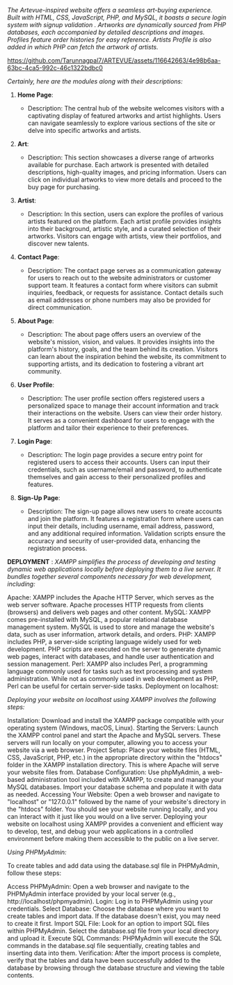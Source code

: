 *The Artevue-inspired website offers a seamless art-buying experience. Built with HTML, CSS, JavaScript, PHP, and MySQL, it boasts a secure login system with signup validation . 
Artworks are dynamically sourced from PHP databases, each accompanied by detailed descriptions and images. Profiles feature
 order histories for easy reference.
Artists Profile is also added in which PHP can fetch the artwork of artists.*


https://github.com/Tarunnagpal7/ARTEVUE/assets/116642663/4e98b6aa-63bc-4ca5-992c-46c1322bdbc0


*Certainly, here are the modules along with their descriptions:*

1. **Home Page**:
   - Description: The central hub of the website welcomes visitors with a captivating display of featured artworks and artist highlights. Users can navigate seamlessly to explore various sections of the site or delve into specific artworks and artists.

2. **Art**:
   - Description: This section showcases a diverse range of artworks available for purchase. Each artwork is presented with detailed descriptions, high-quality images, and pricing information. Users can click on individual artworks to view more details and proceed to the buy page for purchasing.

3. **Artist**:
   - Description: In this section, users can explore the profiles of various artists featured on the platform. Each artist profile provides insights into their background, artistic style, and a curated selection of their artworks. Visitors can engage with artists, view their portfolios, and discover new talents.

4. **Contact Page**:
   - Description: The contact page serves as a communication gateway for users to reach out to the website administrators or customer support team. It features a contact form where visitors can submit inquiries, feedback, or requests for assistance. Contact details such as email addresses or phone numbers may also be provided for direct communication.

5. **About Page**:
   - Description: The about page offers users an overview of the website's mission, vision, and values. It provides insights into the platform's history, goals, and the team behind its creation. Visitors can learn about the inspiration behind the website, its commitment to supporting artists, and its dedication to fostering a vibrant art community.

6. **User Profile**:
   - Description: The user profile section offers registered users a personalized space to manage their account information and track their interactions on the website. Users can view their order history. It serves as a convenient dashboard for users to engage with the platform and tailor their experience to their preferences.

7. **Login Page**:
   - Description: The login page provides a secure entry point for registered users to access their accounts. Users can input their credentials, such as username/email and password, to authenticate themselves and gain access to their personalized profiles and features.

8. **Sign-Up Page**:
   - Description: The sign-up page allows new users to create accounts and join the platform. It features a registration form where users can input their details, including username, email address, password, and any additional required information. Validation scripts ensure the accuracy and security of user-provided data, enhancing the registration process.

**DEPLOYMENT** :
   *XAMPP simplifies the process of developing and testing dynamic web applications locally before deploying them to a live server. It bundles together several components necessary for web development, including:*

Apache: XAMPP includes the Apache HTTP Server, which serves as the web server software. Apache processes HTTP requests from clients (browsers) and delivers web pages and other content.
MySQL: XAMPP comes pre-installed with MySQL, a popular relational database management system. MySQL is used to store and manage the website's data, such as user information, artwork details, and orders.
PHP: XAMPP includes PHP, a server-side scripting language widely used for web development. PHP scripts are executed on the server to generate dynamic web pages, interact with databases, and handle user authentication and session management.
Perl: XAMPP also includes Perl, a programming language commonly used for tasks such as text processing and system administration. While not as commonly used in web development as PHP, Perl can be useful for certain server-side tasks.
Deployment on localhost:


*Deploying your website on localhost using XAMPP involves the following steps:*

Installation: Download and install the XAMPP package compatible with your operating system (Windows, macOS, Linux).
Starting the Servers: Launch the XAMPP control panel and start the Apache and MySQL servers. These servers will run locally on your computer, allowing you to access your website via a web browser.
Project Setup: Place your website files (HTML, CSS, JavaScript, PHP, etc.) in the appropriate directory within the "htdocs" folder in the XAMPP installation directory. This is where Apache will serve your website files from.
Database Configuration: Use phpMyAdmin, a web-based administration tool included with XAMPP, to create and manage your MySQL databases. Import your database schema and populate it with data as needed.
Accessing Your Website: Open a web browser and navigate to "localhost" or "127.0.0.1" followed by the name of your website's directory in the "htdocs" folder. You should see your website running locally, and you can interact with it just like you would on a live server.
Deploying your website on localhost using XAMPP provides a convenient and efficient way to develop, test, and debug your web applications in a controlled environment before making them accessible to the public on a live server.

*Using PHPMyAdmin:*

To create tables and add data using the database.sql file in PHPMyAdmin, follow these steps:

Access PHPMyAdmin: Open a web browser and navigate to the PHPMyAdmin interface provided by your local server (e.g., http://localhost/phpmyadmin).
Login: Log in to PHPMyAdmin using your credentials.
Select Database: Choose the database where you want to create tables and import data. If the database doesn't exist, you may need to create it first.
Import SQL File: Look for an option to import SQL files within PHPMyAdmin. Select the database.sql file from your local directory and upload it.
Execute SQL Commands: PHPMyAdmin will execute the SQL commands in the database.sql file sequentially, creating tables and inserting data into them.
Verification: After the import process is complete, verify that the tables and data have been successfully added to the database by browsing through the database structure and viewing the table contents.

